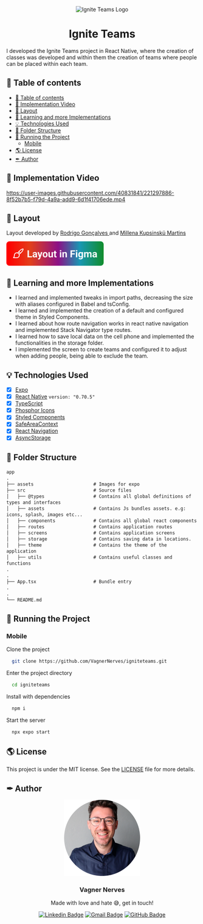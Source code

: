<p align="center">
  <img width="200px" alt="Ignite Teams Logo" title="Ignite Teams Logo" src="./.github/logoigniteteams.svg" />
  
  <h1 align="center">Ignite Teams</h1>

  <!-- <p align="center">
    🔗 <a href="https://URLThisProject.com">https://URLThisProject.com</a> 🔗
  </p>   -->

I developed the Ignite Teams project in React Native, where the creation of classes was developed and within them the creation of teams where people can be placed within each team.

</p>

## 🧭 Table of contents

- [🧭 Table of contents](#-table-of-contents)
- [🎥 Implementation Video](#-implementation-video)
- [🎨 Layout](#-layout)
- [👏 Learning and more Implementations](#-learning-and-more-implementations)
- [💡 Technologies Used](#-technologies-used)
- [📂 Folder Structure](#-folder-structure)
- [🚀 Running the Project](#-running-the-project)
  - [Mobile](#mobile)
- [🌎 License](#-license)
- [✒ Author](#-author)

## 🎥 Implementation Video

https://user-images.githubusercontent.com/40831841/221297886-8f52b7b5-f79d-4a9a-add9-6d1f41706ede.mp4

## 🎨 Layout

Layout developed by [Rodrigo Gonçalves ](https://www.linkedin.com/in/rodrigo-goncalves-santana/) and [Millena Kupsinskü Martins](https://www.linkedin.com/in/millenakmartins/)

[![Layout in Figma](https://github.com/VagnerNerves/default-readme/blob/main/assets/layout-in-figma.svg)](<https://www.figma.com/file/cQr1IePDFPNHAhwLMLAyjq/Ignite-Teams-(Community)?node-id=102%3A375&t=geNzrHzNT2UmxSHM-1>)

## 👏 Learning and more Implementations

- I learned and implemented tweaks in import paths, decreasing the size with aliases configured in Babel and tsConfig.
- I learned and implemented the creation of a default and configured theme in Styled Components.
- I learned about how route navigation works in react native navigation and implemented Stack Navigator type routes.
- I learned how to save local data on the cell phone and implemented the functionalities in the storage folder.
- I implemented the screen to create teams and configured it to adjust when adding people, being able to exclude the team.

## 💡 Technologies Used

- [x] [Expo](https://docs.expo.dev/)
- [x] [React Native](https://reactnative.dev/) `version: "0.70.5"`
- [x] [TypeScript](https://www.typescriptlang.org/)
- [x] [Phosphor Icons](https://github.com/duongdev/phosphor-react-native)
- [x] [Styled Components](https://styled-components.com/)
- [x] [SafeAreaContext](https://docs.expo.dev/versions/latest/sdk/safe-area-context/)
- [x] [React Navigation](https://reactnavigation.org/)
- [x] [AsyncStorage](https://docs.expo.dev/versions/latest/sdk/async-storage/)

## 📂 Folder Structure

```plainText
app
.
├── assets                      # Images for expo
├── src                         # Source files
│   ├── @types                  # Contains all global definitions of types and interfaces
│   ├── assets                  # Contains Js bundles assets. e.g: icons, splash, images etc...
│   ├── components              # Contains all global react components
│   ├── routes                  # Contains application routes
│   ├── screens                 # Contains application screens
│   ├── storage                 # Contains saving data in locations.
│   ├── theme                   # Contains the theme of the application
│   ├── utils                   # Contains useful classes and functions
.
.
├── App.tsx                     # Bundle entry
.
.
└── README.md
```

## 🚀 Running the Project

<!-- ### Back-end

Clone the project

```bash
  git clone https://link-para-o-projeto
```

Enter the project directory

```bash
  cd my-project
```

Install with dependencies

```bash
  npm install
```

Start the server

```bash
  npm run start
```

### Front-end Web

Clone the project

```bash
  git clone https://link-para-o-projeto
```

Enter the project directory

```bash
  cd my-project
```

Install with dependencies

```bash
  npm install
```

Start the server

```bash
  npm run start
``` -->

### Mobile

Clone the project

```bash
  git clone https://github.com/VagnerNerves/igniteteams.git
```

Enter the project directory

```bash
  cd igniteteams
```

Install with dependencies

```bash
  npm i
```

Start the server

```bash
  npx expo start
```

<!-- ## 📝 Routes

[![Run in Postman](https://github.com/VagnerNerves/default-readme/blob/main/assets/run-in-postman.svg)](https://app.getpostman.com/run-collection/link)
[![Run in Insomnia](https://github.com/VagnerNerves/default-readme/blob/main/assets/run-in-insomnia.svg)](https://insomnia.rest/run/?label=NAMEPROJECT&uri=LINK) -->

## 🌎 License

This project is under the MIT license. See the [LICENSE](https://github.com/VagnerNerves/igniteteams/blob/master/LICENSE) file for more details.

## ✒ Author

<p align="center">
  <a href="https://avatars.githubusercontent.com/u/96163577?v=4">
    <img width="200px" alt="Author Vagner Nerves" title="Author Vagner Nerves" src="https://github.com/VagnerNerves/default-readme/blob/main/assets/VagnerNerves.svg" />
  </a>
  
  <h3 align="center">Vagner Nerves</h3>

  <p align="center">
    Made with love and hate 😅, get in touch!
  </p>
</p>

<div align="center">

[![Linkedin Badge](https://img.shields.io/badge/-LinkedIn-1f6feb?style=flat-square&logo=Linkedin&logoColor=white&link=https://www.linkedin.com/in/vagnernervessantos/)](https://www.linkedin.com/in/vagnernervessantos/)
[![Gmail Badge](https://img.shields.io/badge/-vagnernervessantos@gmail.com-1f6feb?style=flat-square&logo=Gmail&logoColor=white&link=mailto:vagnernervessantos@gmail.com)](mailto:vagnernervessantos@gmail.com)
[![GitHub Badge](https://img.shields.io/badge/-GitHub-1f6feb?style=flat-square&logo=GitHub&logoColor=white&link=https://github.com/VagnerNerves)](https://github.com/Joelson-S-Rodrigues)

</div>

